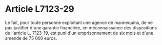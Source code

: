 # Article L7123-29

Le fait, pour toute personne exploitant une agence de mannequins, de ne pas justifier d'une garantie financière, en méconnaissance des dispositions de l'article L. 7123-19, est puni d'un emprisonnement de six mois et d'une amende de 75 000 euros.